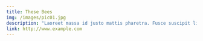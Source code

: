 ```yaml
---
title: These Bees
img: /images/pic01.jpg
description: "Laoreet massa id justo mattis pharetra. Fusce suscipit ligula vel quam viverra sit amet mollis tortor congue. Sed quis mauris sit amet magna accumsan tristique. Curabitur leo nibh, rutrum eu malesuada in, tristique at erat lorem ipsum dolor sit amet lorem ipsum sed."
link: http://www.example.com
---
```


